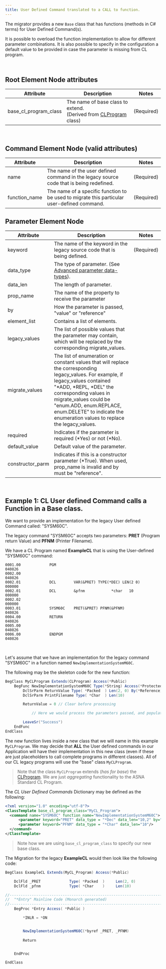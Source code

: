 ```yaml
---
title: User Defined Command translated to a CALL to function.
---
```


The migrator provides a new `Base` class that has functions (methods in C# terms) for User Defined Command(s).

It is possible to overload the function implementation to allow for different parameter combinations. It is also possible to specify in the configuration a default value to be provided in case the parameter is missing from CL program.

<br>

## Root Element Node attributes

| Attribute | Description | Notes |
| --- | --- | --- |   
| base_cl_program_class         | The name of base class to extend.<br> (Derived from [CLProgram](/reference/asna-qsys-runtime-job-support/classes/cl-program) class)| (Required) |


<br>

## Command Element Node (valid attributes)

| Attribute | Description | Notes |
| --- | --- | --- |   
| name          | The name of the user defined command in the legacy source code that is being redefined. | (Required) |
| function_name | The name of a specific function to be used to migrate this particular user-defined command. | (Required) |

## Parameter Element Node

| Attribute | Description | Notes |
| --- | --- | --- |   
| keyword         | The name of the keyword in the legacy source code that is being defined. | (Required)
| data_type       | The type of parameter. (See [Advanced parameter data-types](/manuals/cocoon/cl-user-def-schema.html#advanced-parameter-data-types)). |
| data_len        | The length of parameter. |
| prop_name       | The name of the property to receive the parameter | 
| by              | How the parameter is passed, "value" or "reference" |
| element_list    | Contains a list of elements. |
| legacy_values   | The list of possible values that the parameter may contain, which will be replaced by the corresponding migrate_values.
| migrate_values  | The list of enumeration or constant values that will replace the corresponding legacy_values. For example, if legacy_values contained "*ADD, *REPL, *DEL" the corresponding values in migrate_values could be "enum.ADD, enum.REPLACE, enum.DELETE" to indicate the enumeration values to replace the legacy_values. |
| required        | Indicates if the parameter is required (*Yes) or not (*No). |
| default_value   | Default value of the parameter. |
| constructor_parm | Indicates if this is a constructor parameter (*True). When used, prop_name is invalid and by must be "reference". |

<br>

## Example 1: CL User defined Command calls a Function in a Base class.

We want to provide an implementation for the legacy User defined Command called: "SYSM60C".  

The  legacy command "SYSM60C" accepts two parameters: **PRET** (Program return Value) and **PFNM** (Printer Filename).

We have a CL Program named **ExampleCL** that is using the User-defined "SYSM60C" command:

```
0001.00             PGM                                                                040826
0002.00                                                                                040826
0002.01             DCL        VAR(&PRET) TYPE(*DEC) LEN(2 0)                          000000
0002.01             DCL        &pfnm            *char   10                             000000
0002.02                                                                                000000
0003.01             SYSM60C    PRET(&PRET) PFNM(&PFNM)                                 040826
0004.00             RETURN                                                             040826
0005.00                                                                                040826
0006.00             ENDPGM                                                             040826
```

<br>

Let's assume that we have an implementation for the legacy command "SYSM60C" in a function named `NewImplementationSystemM60C`.

The following may be the skeleton code for the new function:

```cs
BegClass MyCLProgram Extends(CLProgram) Access(*Public)
    BegFunc NewImplementationSystemM60C Type(*String) Access(*Protected)
        DclSrParm ReturnValue Type( *Packed  ) Len(2, 0) By(*Reference)
        DclSrParm PrintFilename Type( *Char  ) Len(10)

        ReturnValue = 0 // Clear before processing

            // Here we would process the parameters passed, and populate ReturnValue before leaving the function.

        LeaveSr("Success")
    EndFunc
EndClass
```

The new function lives inside a new class that we will name in this example `MyCLProgram`. We may decide that **ALL** the User defined commands in our Application will have their implementation in this new class (even if these are just placeholders to call complete programs in different classes). All of our CL legacy programs will use the "base" class `MyCLProgram`.

>Note that the class `MyCLProgram` extends (*has for base*) the [CLProgram](/reference/asna-qsys-runtime-job-support/classes/cl-program). We are just *aggregating* functionality to the ASNA Standard CL Program.

The *CL User Defined Commands* Dictionary may be defined as the following:

```xml
<?xml version="1.0" encoding="utf-8"?>
<ClassTemplate base_cl_program_class="MyCL_Program">
  <command name="SYSM60C" function_name="NewImplementationSystemM60C">
      <parameter keyword="PRET" data_type = "*Dec" data_len="10,2" by="reference"/>
      <parameter keyword="PFNM" data_type = "*Char" data_len="10"/>
  </command>
</ClassTemplate>
```

>Note how we are using `base_cl_program_class` to specify our new base class.

The Migration for the legacy **ExampleCL** would then look like the following code:

```cs
BegClass ExampleCL Extends(MyCL_Program) Access(*Public)

    DclFld _PRET             Type( *Packed  )     Len(2, 0)
    DclFld _pfnm             Type( *Char    )     Len(10)

//------------------------------------------------------------------------------ 
//  "*Entry" Mainline Code (Monarch generated)
//------------------------------------------------------------------------------ 
    BegProc *Entry Access( *Public )

        *INLR = *ON


        NewImplementationSystemM60C(*byref _PRET, _PFNM)
        
        Return


    EndProc

EndClass
```